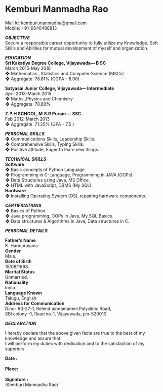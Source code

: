 # Kemburi Manmadha Rao
Mail Id:  kemburi.manmadha@gmail.com <br>
Mobile: +91-9640488813 <br>

***OBJECTIVE*** <br>
Secure a responsible career opportunity to fully utilize my Knowledge, Soft Skills and Abilities for mutual development of myself and organization. <br>

***EDUCATION*** <br>
**Sri Kakatiya Degree College, Vijayawada— B SC** <br>
March 2015-May 2018 <br>
❖	Mathematics , Statistics and Computer Science (MSCs) <br>
❖	Aggregate: 78.81% (CGPA - 8.00) <br>

**Satyasai Junior College, Vijayawada— Intermediate** <br>
April 2013-March 2015 <br>
❖	Maths ,Physics and Chemistry <br>
❖	Aggregate: 78.80% <br>

**Z.P.H SCHOOL, M.S.R Puram — SSC** <br>
Feb 2012-March 2013 <br>
❖	Aggregate: 71.25% (GPA - 7.5 ) <br>

***PERSONAL SKILLS*** <br>
 ❖	Communications Skills, Leadership Skills. <br>
 ❖	Comprehensive Skills, Typing Skills. <br>
 ❖	Positive attitude, Eager to learn new things. <br>
 
***TECHNICAL SKILLS*** <br>
  **Software** <br>
 ❖  Basic concepts of Python Language. <br>
 ❖	Programming in C-Language, Programming in JAVA (OOPs). <br> 
 ❖	Data Structures using Java, MS Office. <br>
 ❖	HTML with JavaScript, DBMS (My SQL). <br>
 **Hardware** <br>
 ❖	Installing Operating System (OS), repairing hardware components. <br>
 
 ***CERTIFICATIONS*** <br>
❖	 Basics of Python <br>
❖	 Java programming, OOPs in Java, My SQL Basics. <br>
❖	 Data structures & Algorithms in Java, Data structures in C. <br>

***PERSONAL DETAILS*** <br>

   **Father’s Name** <br> 
   K. Harinarayana. <br>
   **Gender** <br>
   Male. <br>
   **Date of Birth** <br>
   15/08/1998. <br> 
   **Marital Status** <br>
   Unmarried. <br>
   **Nationality** <br>
   India.	<br>
   **Language Known** <br>
   Telugu, English. <br>
   **Address for Communication** <br> 
   D.no- 60-27-1, Behind pinnamaneni  Polyclinic Road, <br>
   SBI colony -1, Road no-1, Vijayawada, pin-520010.  <br>
       
                                                  
***DECLARATION*** <br>

I hereby declare that the above given facts are true to the best of my knowledge and assure that  <br>
I will perform my duties with dedication and to the satisfaction of my superiors. <br>


**Date :** <br>                                                                    
**Place:**  <br>                                                                       
**Signature :** <br>
(Kemburi  Manmadha  Rao)











